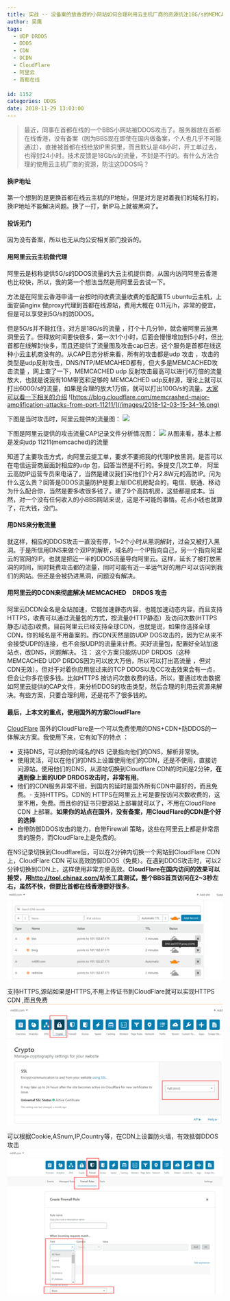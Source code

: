 ```yaml
---
title: 实战 -- 没备案的放香港的小网站如何合理利用云主机厂商的资源抗注18G/s的MEMCACHED UDP DRDOS 攻击
author: 吴鹰
tags:
  - UDP DRDOS
  - DDOS
  - CDN
  - DCDN
  - CloudFlare
  - 阿里云
  - 首都在线

id: 1152
categories: DDOS
date: 2018-11-29 13:03:00
---
```

> 最近，同事在首都在线的一个BBS小网站被DDOS攻击了。服务器放在首都在线香港，没有备案（因为BBS现在即使在国内做备案，个人也几乎不可能通过），直接被首都在线给放IP黑洞里，而且默认是48小时，开工单过去，也得封24小时。技术反馈是18Gb/s的流量，不封是不行的。有什么方法合理的使用云主机厂商的资源，防注这DDOS吗？

#### 换IP地址
第一个想到的是更换首都在线云主机的IP地址，但是对方是对着我们的域名打的，换IP地址不能解决问题。换了一打，新IP马上就被黑洞了。

#### 投诉无门
因为没有备案，所以也无从向公安相关部门投诉的。

#### 用阿里云云主机做代理
阿里云是标称提供5G/s的DDOS流量的大云主机提供商，从国内访问阿里云香港也比较快，所以，我的第一个想法当然是用阿里云去试一下。

方法是在阿里云香港申请一台按时间收费流量收费的低配置T5 ubuntu云主机，上面安装nginx 做proxy代理到首都在线源站，费用大概在 0.11元/h，非常的便宜，但是可以享受到5G/s的防DDOS。 

但是5G/s并不能扛住，对方是18G/s的流量 ，打个十几分钟，就会被阿里云放黑洞里云了。但释放时间要快很多，第一次1个小时，后面会慢慢增加到5小时，但比首都在线解封快多，而且还提供了流量图及攻击cap日志，这个服务是首都在线这种小云主机商没有的。从CAP日志分析来看，所有的攻击都是udp 攻击 ，攻击的类型是udp反射攻击，DNS/NTP/MEMCAHED都有，但大多是MEMCACHED攻击流量 ，网上查了一下，MEMCACHED udp 反射攻击最高可以进行6万倍的流量放大，也就是说我有10M带宽和足够的 MEMCACHED udp反射源，理论上就可以打出600G/s的流量，如果是合理的放大1万倍，就可以打出100G/s的流量。[大家可以看一下相关的介绍](https://blog.cloudflare.com/memcrashed-major-amplification-attacks-from-port-11211/)
![https://blog.cloudflare.com/memcrashed-major-amplification-attacks-from-port-11211/](/images/2018-12-03-15-34-16.png)

下图是当时攻击时，阿里云提供的流量图：
![](/images/2018-12-03-15-38-15.png)

下图是阿里云提供的攻击流量CAP记录文件分析情况图：
![](/images/2018-12-03-15-46-45.png)
从图来看，基本上都是发向udp 11211(memcached)的流量

知道了主要攻击方式，向阿里云提工单，要求不要把我的代理IP放黑洞，是否可以在电信运营商层面封相应的udp 包，回答当然是不行的。多提交几次工单， 阿里云高防IP运营专员来电话了，当然是建议我们买他们1个月2.8W元的高防IP。问为什么这么贵？回答是DDOS流量防护是要上层IDC机房配合的，电信、联通、移动为什么配合你，当然是要多收很多钱了。建了9个高防机房，这些都是成本。当然，对一个没有任何收入的小BBS网站来说，这是不可能的事情。花点小钱也就算了，花大钱，没门。

#### 用DNS来分散流量
就这样，相应的DDOS攻击一直没有停，1~2个小时从黑洞解封，过会又被打入黑洞。于是所信用DNS来做个双IP的解析，域名的一个IP指向自己，另一个指向阿里云的官网的IP。也就是把近一半的DDOS流量导向阿里云。这样，延长了被打放黑洞的时间，同时耗费攻击都的流量，同时可能有近一半运气好的用户可以访问到我们的网站。但还是会被扔进黑洞，问题没有解决。

#### 用阿里云的DCDN来彻底解决 MEMCACHED　DRDOS 攻击
阿里云DCDN全名是全站加速，它能加速静态内容，也能加速动态内容，而且支持HTTPS，收费可以通过流量包的方式，按流量(HTTP静态）及访问次数(HTTPS静态/动态)收费。目前阿里云已经支持全球CDN，也就是说，如果你选择全球CDN，你的域名是不用备案的。而CDN天然是防UDP DOS攻击的，因为它从来不会接受UDP的连接，也不会按UDP的流量来计费。买好流量包，配置好全站加速站点，改DNS，问题解决。
注： 这个方案只能防UDP DRDOS（这种MEMCACHED UDP DRDOS因为可以放大万倍，所以可以打出高流量 ，但对CDN无效）。但对于对着你应用层过来的TCP DDOS以及CC攻击效果会有一点，但会让你多花很多钱。比如HTTPS 按访问次数收费的话。所以，要通过攻击数据如阿里云提供的CAP文件，来分析DDOS的攻击类型，然后合理的利用云资源来解决。有些方案，只要合理利用，还是花不了很多钱的。

#### 最后，上本文的重点，使用国外的方案CloudFlare
[CloudFlare](https://www.cloudflare.com/zh-cn/) 国外的CloudFlare是一个可以免费使用的DNS+CDN+防DDOS的一体解决方案。我使用下来，它有如下的特点 ：
- 支持DNS，可以把你的域名的NS 记录指向他们的DNS，解析非常快。
- 使用灵活，可以在他们的DNS上设置使用他们的CDN，还是不使用，直接访问源站。使用他们的DNS，从源站切换到Cloudflare CDN的时间是2分钟，**在遇到像上面的UDP DRDOS攻击时，非常有用**。
- 他们的CDN服务非常不错，到国内的延时是国外所有CDN中最好的，而且免费。- 支持HTTPS。CDN的 HTTPS在阿里云上可是要按访问次数收费的，这里不用，免费。而且你的证书只要源站上部署就可以了，不用在CloudFlare CDN 上部署。**如果你的站点在国外，没有备案，用CloudFlare的CDN是个好的选择**
- 自带防御DDOS攻击的能力，自带Firewall 策略，这些在阿里云上都是非常昂贵的服务，而CloudFlare上是免费的。


在NS记录切换到Cloudflare后，可以在2分钟内切换一个网站到CloudFlare CDN 上，CloudFlare CDN 可以高效防御DDOS（免费）。在遇到DDOS攻击时，可以2分钟切换到CDN上，这样使用非常方便高效。**CloudFlare在国内访问的效果可以接受，用<http://tool.chinaz.com/>站长工具测试，整个BBS首页访问在2~3秒左右，虽然不快，但要比首都在线香港要好很多**。
![](../images/2019-04-02-14-14-06.png)

支持HTTPS,源站如果是HTTPS,不用上传证书到CloudFlare就可以实现HTTPS CDN ,而且免费
![](../images/2019-04-02-14-20-10.png)

可以根据Cookie,ASnum,IP,Country等，在CDN上设置防火墙，有效抵御DDOS攻击
![](../images/2019-04-02-14-22-31.png)



